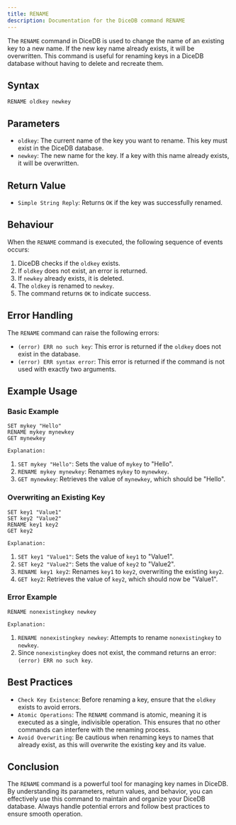 ```yaml
---
title: RENAME
description: Documentation for the DiceDB command RENAME
---
```


The `RENAME` command in DiceDB is used to change the name of an existing key to a new name. If the new key name already exists, it will be overwritten. This command is useful for renaming keys in a DiceDB database without having to delete and recreate them.

## Syntax

```plaintext
RENAME oldkey newkey
```

## Parameters

- `oldkey`: The current name of the key you want to rename. This key must exist in the DiceDB database.
- `newkey`: The new name for the key. If a key with this name already exists, it will be overwritten.

## Return Value

- `Simple String Reply`: Returns `OK` if the key was successfully renamed.

## Behaviour

When the `RENAME` command is executed, the following sequence of events occurs:

1. DiceDB checks if the `oldkey` exists.
1. If `oldkey` does not exist, an error is returned.
1. If `newkey` already exists, it is deleted.
1. The `oldkey` is renamed to `newkey`.
1. The command returns `OK` to indicate success.

## Error Handling

The `RENAME` command can raise the following errors:

- `(error) ERR no such key`: This error is returned if the `oldkey` does not exist in the database.
- `(error) ERR syntax error`: This error is returned if the command is not used with exactly two arguments.

## Example Usage

### Basic Example

```plaintext
SET mykey "Hello"
RENAME mykey mynewkey
GET mynewkey
```

`Explanation:`

1. `SET mykey "Hello"`: Sets the value of `mykey` to "Hello".
1. `RENAME mykey mynewkey`: Renames `mykey` to `mynewkey`.
1. `GET mynewkey`: Retrieves the value of `mynewkey`, which should be "Hello".

### Overwriting an Existing Key

```plaintext
SET key1 "Value1"
SET key2 "Value2"
RENAME key1 key2
GET key2
```

`Explanation:`

1. `SET key1 "Value1"`: Sets the value of `key1` to "Value1".
1. `SET key2 "Value2"`: Sets the value of `key2` to "Value2".
1. `RENAME key1 key2`: Renames `key1` to `key2`, overwriting the existing `key2`.
1. `GET key2`: Retrieves the value of `key2`, which should now be "Value1".

### Error Example

```plaintext
RENAME nonexistingkey newkey
```

`Explanation:`

1. `RENAME nonexistingkey newkey`: Attempts to rename `nonexistingkey` to `newkey`.
1. Since `nonexistingkey` does not exist, the command returns an error: `(error) ERR no such key`.

## Best Practices

- `Check Key Existence`: Before renaming a key, ensure that the `oldkey` exists to avoid errors.
- `Atomic Operations`: The `RENAME` command is atomic, meaning it is executed as a single, indivisible operation. This ensures that no other commands can interfere with the renaming process.
- `Avoid Overwriting`: Be cautious when renaming keys to names that already exist, as this will overwrite the existing key and its value.

## Conclusion

The `RENAME` command is a powerful tool for managing key names in DiceDB. By understanding its parameters, return values, and behavior, you can effectively use this command to maintain and organize your DiceDB database. Always handle potential errors and follow best practices to ensure smooth operation.


